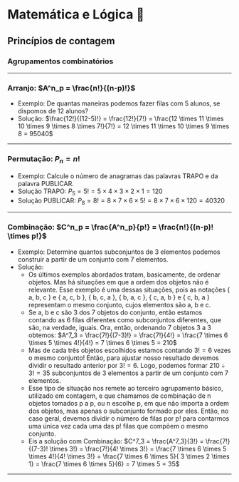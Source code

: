 # Matemática e Lógica :bookmark_tabs:

## Princípios de contagem
### Agrupamentos combinatórios
---
  ### Arranjo: $A^n_p = \frac{n!}{(n-p)!}$
  * Exemplo: De quantas maneiras podemos fazer filas com 5 alunos, se dispomos de 12 alunos?
  * Solução: $\frac{12!}{(12-5)!} = \frac{12!}{7!} = \frac{12 \times 11 \times 10 \times 9 \times 8 \times 7!}{7!} = 12 \times 11 \times 10 \times 9 \times 8 =  95040$
---
  ### Permutação: $P_n = n!$
  * Exemplo:
    Calcule o número de anagramas das palavras TRAPO e da palavra PUBLICAR.
  * Solução TRAPO:
    $P_5 = 5! = 5 \times 4 \times 3 \times 2 \times 1 = 120$
  * Solução PUBLICAR:
    $P_8 = 8!  = 8 \times 7 \times 6 \times 5! = 8 \times 7 \times 6 \times 120 = 40320$
---
  ### Combinação: $C^n_p = \frac{A^n_p}{p!} = \frac{n!}{(n-p)! \times p!}$
  * Exemplo: Determine quantos subconjuntos de 3 elementos podemos construir a partir de um conjunto com 7 elementos.
  * Solução:
    - Os últimos exemplos abordados tratam, basicamente, de ordenar objetos. Mas há situações em que a ordem dos objetos não é relevante. Esse exemplo é uma dessas situações, pois as notações { a, b, c } e { a, c, b }, { b, c, a },
{ b, a, c }, { c, a, b } e { c, b, a } representam o mesmo conjunto, cujos elementos são a, b e c.
    - Se a, b e c são 3 dos 7 objetos do conjunto, então estamos contando as 6 filas diferentes como subconjuntos diferentes, que são, na verdade, iguais. Ora, então, ordenando 7 objetos 3 a 3 obtemos: $A^7_3 = \frac{7!}{(7-3)!} = \frac{7!}{4!} = \frac{7 \times 6 \times 5 \times 4!}{4!} = 7 \times 6 \times 5 = 210$
    - Mas de cada três objetos escolhidos estamos contando $3! = 6$ vezes o mesmo conjunto! Então, para ajustar nosso resultado devemos dividir o resultado anterior por $3! = 6$. Logo, podemos formar $210 ÷ 3! = 35$ subconjuntos de 3 elementos a partir de um conjunto com 7 elementos.
    - Esse tipo de situação nos remete ao terceiro agrupamento básico, utilizado em contagem, e que chamamos de combinação de n objetos tomados p a p, ou n escolhe p, em que não importa a ordem dos objetos, mas apenas o subconjunto formado por eles. Então, no caso geral, devemos dividir o número de filas por p! para contarmos uma única vez cada uma das p! filas que compõem o mesmo conjunto.
    - Eis a solução com Combinação: $C^7_3 = \frac{A^7_3}{3!} = \frac{7!}{(7-3)! \times 3!} = \frac{7!}{4! \times 3!} = \frac{7 \times 6 \times 5 \times 4!}{4! \times 3!} = \frac{7 \times 6 \times 5}{ 3 \times 2 \times 1} = \frac{7 \times 6 \times 5}{6} = 7 \times 5 = 35$
---
